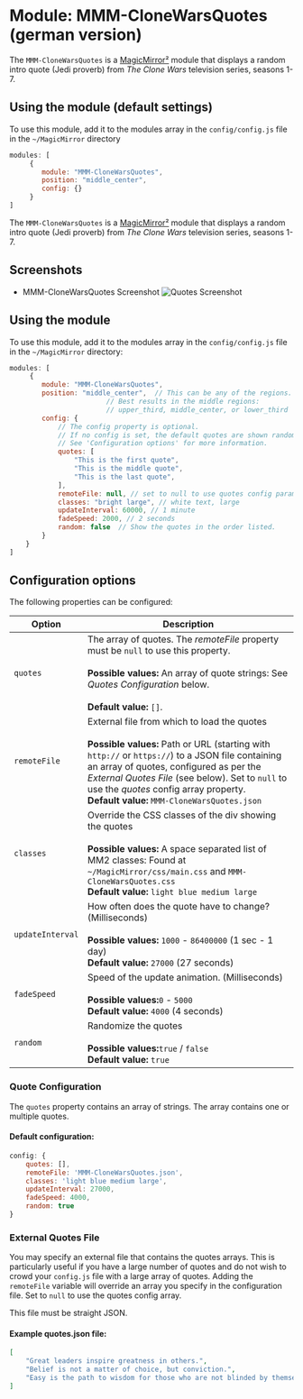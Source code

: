 # Module: MMM-CloneWarsQuotes (german version)
The `MMM-CloneWarsQuotes` is a [MagicMirror²](https://github.com/MichMich/MagicMirror) module that displays a random intro quote (Jedi proverb) from _The Clone Wars_ television series, seasons 1-7.

## Using the module (default settings)

To use this module, add it to the modules array in the `config/config.js` file in the `~/MagicMirror` directory
````javascript
modules: [
	 {
		module: "MMM-CloneWarsQuotes",
		position: "middle_center",
		config: {}
	 }
]
````
The `MMM-CloneWarsQuotes` is a [MagicMirror²](https://github.com/MichMich/MagicMirror) module that displays a random intro quote (Jedi proverb) from _The Clone Wars_ television series, seasons 1-7.

## Screenshots
- MMM-CloneWarsQuotes Screenshot
![Quotes Screenshot](screenshot.png)

## Using the module

To use this module, add it to the modules array in the `config/config.js` file in the `~/MagicMirror` directory:
````javascript
modules: [
	 {
		module: "MMM-CloneWarsQuotes",
		position: "middle_center",	// This can be any of the regions.
						// Best results in the middle regions: 
						// upper_third, middle_center, or lower_third
		config: {
			// The config property is optional.
			// If no config is set, the default quotes are shown randomly.
			// See 'Configuration options' for more information.
			quotes: [
				"This is the first quote",
				"This is the middle quote",
				"This is the last quote",
			],
			remoteFile: null, // set to null to use quotes config parameter
			classes: "bright large", // white text, large
			updateInterval: 60000, // 1 minute
			fadeSpeed: 2000, // 2 seconds
			random: false  // Show the quotes in the order listed.
		}
	}
]
````

## Configuration options

The following properties can be configured:


| Option           | Description
| ---------------- | -----------
| `quotes`	   | The array of quotes. The _remoteFile_ property must be `null` to use this property.<br><br> **Possible values:** An array of quote strings: See _Quotes Configuration_ below. <br><br> **Default value:** `[]`.
| `remoteFile`     | External file from which to load the quotes <br><br> **Possible values:** Path or URL (starting with `http://` or `https://`) to a JSON file containing an array of quotes, configured as per the _External Quotes File_ (see below). Set to `null` to use the _quotes_ config array property.<br> **Default value:** `MMM-CloneWarsQuotes.json`
| `classes`        | Override the CSS classes of the div showing the quotes <br><br> **Possible values:** A space separated list of MM2 classes: Found at `~/MagicMirror/css/main.css` and `MMM-CloneWarsQuotes.css` <br> **Default value:** `light blue medium large`
| `updateInterval` | How often does the quote have to change? (Milliseconds) <br><br> **Possible values:** `1000` - `86400000` (1 sec - 1 day) <br> **Default value:** `27000` (27 seconds)
| `fadeSpeed`      | Speed of the update animation. (Milliseconds) <br><br> **Possible values:**`0` - `5000` <br> **Default value:** `4000` (4 seconds)
| `random`         | Randomize the quotes <br><br> **Possible values:**`true` / `false` <br> **Default value:** `true`

### Quote Configuration

The `quotes` property contains an array of strings. The array contains one or multiple quotes.

#### Default configuration:
````javascript
config: {
	quotes: [],
	remoteFile: 'MMM-CloneWarsQuotes.json',
	classes: 'light blue medium large',
	updateInterval: 27000,
	fadeSpeed: 4000,
	random: true
}
````

### External Quotes File
You may specify an external file that contains the quotes arrays. This is particularly useful if you have a large number of quotes and do not wish to crowd your `config.js` file with a large array of quotes. Adding the `remoteFile` variable will override an array you specify in the configuration file. Set to `null` to use the quotes config array.

This file must be straight JSON.
#### Example quotes.json file:
````json
[
	"Great leaders inspire greatness in others.",
	"Belief is not a matter of choice, but conviction.",
	"Easy is the path to wisdom for those who are not blinded by themselves.",
]
````
